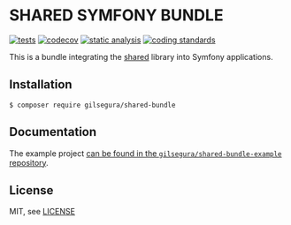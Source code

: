 SHARED SYMFONY BUNDLE
========

[![tests](https://github.com/gilsegura/shared-bundle/actions/workflows/tests.yaml/badge.svg)](https://github.com/gilsegura/shared-bundle/actions/workflows/tests.yaml)
[![codecov](https://codecov.io/github/gilsegura/shared-bundle/graph/badge.svg?token=2G4MYVQKHT)](https://codecov.io/github/gilsegura/shared-bundle)
[![static analysis](https://github.com/gilsegura/shared-bundle/actions/workflows/static-analysis.yaml/badge.svg)](https://github.com/gilsegura/shared-bundle/actions/workflows/static-analysis.yaml)
[![coding standards](https://github.com/gilsegura/shared-bundle/actions/workflows/coding-standards.yaml/badge.svg)](https://github.com/gilsegura/shared-bundle/actions/workflows/coding-standards.yaml)

This is a bundle integrating the [shared](https://github.com/gilsegura/shared) library into Symfony applications.

## Installation

```
$ composer require gilsegura/shared-bundle
```

## Documentation

The example project [can be found in the `gilsegura/shared-bundle-example` repository](https://github.com/gilsegura/shared-bundle-example).

## License

MIT, see [LICENSE](LICENSE)